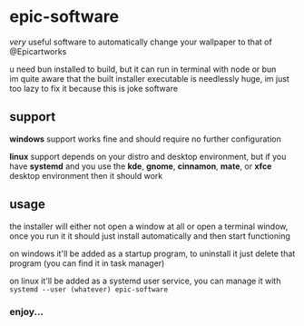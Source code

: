 # epic-software
*very* useful software to automatically change your wallpaper to that of @Epicartworks

u need bun installed to build, but it can run in terminal with node or bun \
im quite aware that the built installer executable is needlessly huge, im just too lazy to fix it because this is joke software

## support
**windows** support works fine and should require no further configuration

**linux** support depends on your distro and desktop environment, but if you have **systemd** and you use the **kde**, **gnome**, **cinnamon**, **mate**, or **xfce** desktop environment then it should work

## usage
the installer will either not open a window at all or open a terminal window, once you run it it should just install automatically and then start functioning

on windows it'll be added as a startup program, to uninstall it just delete that program (you can find it in task manager)

on linux it'll be added as a systemd user service, you can manage it with `systemd --user (whatever) epic-software`

### enjoy...
